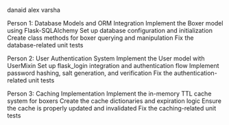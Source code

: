 danaid
alex
varsha


Person 1: Database Models and ORM Integration
Implement the Boxer model using Flask-SQLAlchemy
Set up database configuration and initialization
Create class methods for boxer querying and manipulation
Fix the database-related unit tests

Person 2: User Authentication System
Implement the User model with UserMixin
Set up flask_login integration and authentication flow
Implement password hashing, salt generation, and verification
Fix the authentication-related unit tests

Person 3: Caching Implementation
Implement the in-memory TTL cache system for boxers
Create the cache dictionaries and expiration logic
Ensure the cache is properly updated and invalidated
Fix the caching-related unit tests